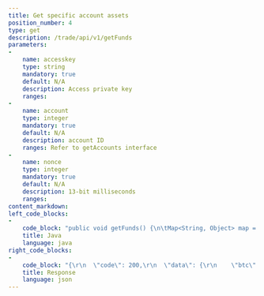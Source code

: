 ```yaml
---
title: Get specific account assets
position_number: 4
type: get
description: /trade/api/v1/getFunds
parameters:
-
    name: accesskey
    type: string
    mandatory: true
    default: N/A
    description: Access private key
    ranges:
-
    name: account
    type: integer
    mandatory: true
    default: N/A
    description: account ID
    ranges: Refer to getAccounts interface
-
    name: nonce
    type: integer
    mandatory: true
    default: N/A
    description: 13-bit milliseconds
    ranges:
content_markdown:
left_code_blocks:
-
    code_block: "public void getFunds() {\n\tMap<String, Object> map = new HashMap<String, Object>();\n\tmap.put(\"accesskey\", accessKey);\n\tmap.put(\"account\", 2);\t// Spot account\n\tmap.put(\"nonce\", System.currentTimeMillis());\n\t// Signature\n\tString signature = HttpUtil.getSignature(map, secretKey);\n\tmap.put(\"signature\", signature);\n\tString text = HttpUtil.get(URL + \"/trade/api/v1/getFunds\", map);\n\tSystem.out.println(text);\n}"
    title: Java
    language: java
right_code_blocks:
-
    code_block: "{\r\n  \"code\": 200,\r\n  \"data\": {\r\n    \"btc\": {\r\n      \"freeze\": \"0.00\",     // freeze\r\n      \"available\": \"0.00\"   // available\r\n    },\r\n    \"eth\": {\r\n      \"freeze\": \"0.00\",\r\n      \"available\": \"0.00\"\r\n    },\r\n    \"usdt\": {\r\n      \"freeze\": \"3062.17437341\",\r\n      \"available\": \"3867.43650012\"\r\n    },\r\n    \"ltc\": {\r\n      \"freeze\": \"0.00\",\r\n      \"available\": \"0.00\"\r\n    }\r\n  },\r\n  \"info\": \"success\"\r\n}"
    title: Response
    language: json
---
```

